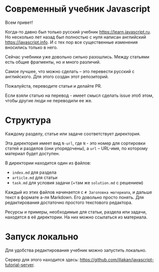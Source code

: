 # Современный учебник Javascript

Всем привет!

Когда-то давно был только русский учебник https://learn.javascript.ru. Но несколько лет назад был полностью с нуля написан английский https://javascript.info. И с тех пор все существенные изменения вносились только в него.

Сейчас учебники уже довольно сильно разошлись. Между статьями есть общие фрагменты, но и много различий.

Самое лучшее, что можно сделать – это перевести русский с английского. Для этого создан этот репозиторий.

Пожалуйста, переводите статьи и делайте PR.

Если взяли статью на перевод - имеет смысл сделать issue этоб этом, чтобы другие люди не переводили ее же.

# Структура

Каждому разделу, статье или задаче соответствует директория.

Эта директория имеет вид `N-url`, где `N` - это номер для сортировки статей и разделов (они упорядочены), а `url` – URL-имя, по которому материал будет доступен.

В директории находится один из файлов:

  - `index.md` для раздела
  - `article.md` для статьи
  - `task.md` для условия задачи (+там же `solution.md` с решением)

Каждый из этих файлов начинается с `# Заголовка материала`, и дальше текст в формате а-ля Markdown. Его довольно просто понять. Для редактирования достаточно простого текстового редактора.

Ресурсы и примеры, необходимые для статьи, раздела или задачи, находятся в её директории. На них можно ссылаться из материала.

# Запуск локально

Для удобства редактирования учебник можно запустить локально.

Сервер для этого находится здесь: <https://github.com/iliakan/javascript-tutorial-server>. 
